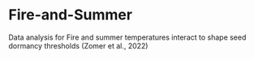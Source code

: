 # Fire-and-Summer
Data analysis for Fire and summer temperatures interact to shape seed dormancy thresholds (Zomer et al., 2022)
